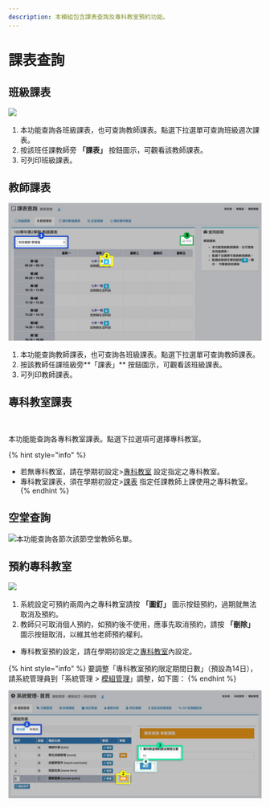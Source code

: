 ```yaml
---
description: 本模組包含課表查詢及專科教室預約功能。
---
```


# 課表查詢

## 班級課表

![](../.gitbook/assets/query\_class\_course.png)

1. 本功能查詢各班級課表，也可查詢教師課表。點選下拉選單可查詢班級週次課表。
2. 按該班任課教師旁 **「課表」** 按鈕圖示，可觀看該教師課表。
3. 可列印班級課表。

## 教師課表

![](../.gitbook/assets/teacher-course.png)

1. 本功能查詢教師課表，也可查詢各班級課表。點選下拉選單可查詢教師課表。
2. 按該教師任課班級旁**「課表」** 按鈕圖示，可觀看該班級課表。
3. 可列印教師課表。

## 專科教室課表

<div align="left">

<img src="../.gitbook/assets/classroom-query1.png" alt="">

</div>

本功能能查詢各專科教室課表。點選下拉選項可選擇專科教室。

{% hint style="info" %}
* 若無專科教室，請在學期初設定>[專科教室](../jiao/qi-chu-ding.md#9-zhuan-ke-jiao-shi) 設定指定之專科教室。
* 專科教室課表，須在學期初設定>[課表](../jiao/qi-chu-ding.md#10-ke-biao) 指定任課教師上課使用之專科教室。
{% endhint %}

## 空堂查詢

<div align="left">

<img src="../.gitbook/assets/break-time.png" alt="本功能查詢各節次該節空堂教師名單。">

</div>

## 預約專科教室

![](../.gitbook/assets/order-room.png)

1. 系統設定可預約兩周內之專科教室請按 **「圖釘」** 圖示按鈕預約，過期就無法取消及預約。
2. 教師只可取消個人預約，如預約後不使用，應事先取消預約，請按 **「刪除」** 圖示按鈕取消，以維其他老師預約權利。

* 專科教室預約設定，請在學期初設定之[專科教室](../jiao/qi-chu-ding.md#9-zhuan-ke-jiao-shi)內設定。

{% hint style="info" %}
要調整「專科教室預約限定期間日數」（預設為14日），請系統管理員到「系統管理 > [模組管理](../xi-guan-li-mo/module.md#mo-zu-guan-li)」調整，如下圖：
{% endhint %}

![](../.gitbook/assets/order-room-2.png)
